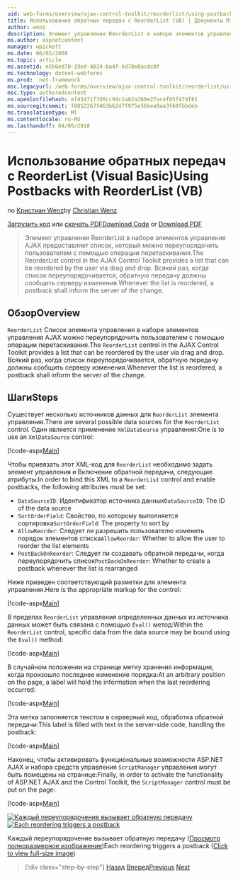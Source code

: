 ```yaml
---
uid: web-forms/overview/ajax-control-toolkit/reorderlist/using-postbacks-with-reorderlist-vb
title: Использование обратных передач с ReorderList (VB) | Документы Microsoft
author: wenz
description: Элемент управления ReorderList в наборе элементов управления AJAX предоставляет список, который можно переупорядочить пользователем с помощью операции перетаскивания. Каждый раз, когда список переупорядочивается, po...
ms.author: aspnetcontent
manager: wpickett
ms.date: 06/02/2008
ms.topic: article
ms.assetid: e5b6ed70-19ed-4024-ba4f-6d78e8acdc0f
ms.technology: dotnet-webforms
ms.prod: .net-framework
msc.legacyurl: /web-forms/overview/ajax-control-toolkit/reorderlist/using-postbacks-with-reorderlist-vb
msc.type: authoredcontent
ms.openlocfilehash: ef43471f7d8cc94c1a82a368e27acef05f474f81
ms.sourcegitcommit: f8852267f463b62d7f975e56bea9aa3f68fbbdeb
ms.translationtype: MT
ms.contentlocale: ru-RU
ms.lasthandoff: 04/06/2018
---
```

<a name="using-postbacks-with-reorderlist-vb"></a><span data-ttu-id="6651f-104">Использование обратных передач с ReorderList (Visual Basic)</span><span class="sxs-lookup"><span data-stu-id="6651f-104">Using Postbacks with ReorderList (VB)</span></span>
====================
<span data-ttu-id="6651f-105">по [Кристиан Wenz](https://github.com/wenz)</span><span class="sxs-lookup"><span data-stu-id="6651f-105">by [Christian Wenz](https://github.com/wenz)</span></span>

<span data-ttu-id="6651f-106">[Загрузить код](http://download.microsoft.com/download/9/3/f/93f8daea-bebd-4821-833b-95205389c7d0/ReorderList4.vb.zip) или [скачать PDF](http://download.microsoft.com/download/2/d/c/2dc10e34-6983-41d4-9c08-f78f5387d32b/reorderlist4VB.pdf)</span><span class="sxs-lookup"><span data-stu-id="6651f-106">[Download Code](http://download.microsoft.com/download/9/3/f/93f8daea-bebd-4821-833b-95205389c7d0/ReorderList4.vb.zip) or [Download PDF](http://download.microsoft.com/download/2/d/c/2dc10e34-6983-41d4-9c08-f78f5387d32b/reorderlist4VB.pdf)</span></span>

> <span data-ttu-id="6651f-107">Элемент управления ReorderList в наборе элементов управления AJAX предоставляет список, который можно переупорядочить пользователем с помощью операции перетаскивания.</span><span class="sxs-lookup"><span data-stu-id="6651f-107">The ReorderList control in the AJAX Control Toolkit provides a list that can be reordered by the user via drag and drop.</span></span> <span data-ttu-id="6651f-108">Всякий раз, когда список переупорядочивается, обратную передачу должны сообщить серверу изменения.</span><span class="sxs-lookup"><span data-stu-id="6651f-108">Whenever the list is reordered, a postback shall inform the server of the change.</span></span>


## <a name="overview"></a><span data-ttu-id="6651f-109">Обзор</span><span class="sxs-lookup"><span data-stu-id="6651f-109">Overview</span></span>

<span data-ttu-id="6651f-110">`ReorderList` Список элемента управления в наборе элементов управления AJAX можно переупорядочить пользователем с помощью операции перетаскивания.</span><span class="sxs-lookup"><span data-stu-id="6651f-110">The `ReorderList` control in the AJAX Control Toolkit provides a list that can be reordered by the user via drag and drop.</span></span> <span data-ttu-id="6651f-111">Всякий раз, когда список переупорядочивается, обратную передачу должны сообщить серверу изменения.</span><span class="sxs-lookup"><span data-stu-id="6651f-111">Whenever the list is reordered, a postback shall inform the server of the change.</span></span>

## <a name="steps"></a><span data-ttu-id="6651f-112">Шаги</span><span class="sxs-lookup"><span data-stu-id="6651f-112">Steps</span></span>

<span data-ttu-id="6651f-113">Существует несколько источников данных для `ReorderList` элемента управления.</span><span class="sxs-lookup"><span data-stu-id="6651f-113">There are several possible data sources for the `ReorderList` control.</span></span> <span data-ttu-id="6651f-114">Один является применение `XmlDataSource` управления:</span><span class="sxs-lookup"><span data-stu-id="6651f-114">One is to use an `XmlDataSource` control:</span></span>

[!code-aspx[Main](using-postbacks-with-reorderlist-vb/samples/sample1.aspx)]

<span data-ttu-id="6651f-115">Чтобы привязать этот XML-код для `ReorderList` необходимо задать элемент управления и Включение обратной передачи, следующие атрибуты:</span><span class="sxs-lookup"><span data-stu-id="6651f-115">In order to bind this XML to a `ReorderList` control and enable postbacks, the following attributes must be set:</span></span>

- <span data-ttu-id="6651f-116">`DataSourceID`: Идентификатор источника данных</span><span class="sxs-lookup"><span data-stu-id="6651f-116">`DataSourceID`: The ID of the data source</span></span>
- <span data-ttu-id="6651f-117">`SortOrderField`: Свойство, по которому выполняется сортировка</span><span class="sxs-lookup"><span data-stu-id="6651f-117">`SortOrderField`: The property to sort by</span></span>
- <span data-ttu-id="6651f-118">`AllowReorder`: Следует ли разрешить пользователю изменить порядок элементов списка</span><span class="sxs-lookup"><span data-stu-id="6651f-118">`AllowReorder`: Whether to allow the user to reorder the list elements</span></span>
- <span data-ttu-id="6651f-119">`PostBackOnReorder`: Следует ли создавать обратной передачи, когда переупорядочить список</span><span class="sxs-lookup"><span data-stu-id="6651f-119">`PostBackOnReorder`: Whether to create a postback whenever the list is rearranged</span></span>

<span data-ttu-id="6651f-120">Ниже приведен соответствующий разметки для элемента управления.</span><span class="sxs-lookup"><span data-stu-id="6651f-120">Here is the appropriate markup for the control:</span></span>

[!code-aspx[Main](using-postbacks-with-reorderlist-vb/samples/sample2.aspx)]

<span data-ttu-id="6651f-121">В пределах `ReorderList` управления определенных данных из источника данных может быть связана с помощью `Eval()` метод:</span><span class="sxs-lookup"><span data-stu-id="6651f-121">Within the `ReorderList` control, specific data from the data source may be bound using the `Eval()` method:</span></span>

[!code-aspx[Main](using-postbacks-with-reorderlist-vb/samples/sample3.aspx)]

<span data-ttu-id="6651f-122">В случайном положении на странице метку хранения информации, когда произошло последнее изменение порядка:</span><span class="sxs-lookup"><span data-stu-id="6651f-122">At an arbitrary position on the page, a label will hold the information when the last reordering occurred:</span></span>

[!code-aspx[Main](using-postbacks-with-reorderlist-vb/samples/sample4.aspx)]

<span data-ttu-id="6651f-123">Эта метка заполняется текстом в серверный код, обработка обратной передачи:</span><span class="sxs-lookup"><span data-stu-id="6651f-123">This label is filled with text in the server-side code, handling the postback:</span></span>

[!code-aspx[Main](using-postbacks-with-reorderlist-vb/samples/sample5.aspx)]

<span data-ttu-id="6651f-124">Наконец, чтобы активировать функциональные возможности ASP.NET AJAX и набора средств управления `ScriptManager` управления могут быть помещены на странице:</span><span class="sxs-lookup"><span data-stu-id="6651f-124">Finally, in order to activate the functionality of ASP.NET AJAX and the Control Toolkit, the `ScriptManager` control must be put on the page:</span></span>

[!code-aspx[Main](using-postbacks-with-reorderlist-vb/samples/sample6.aspx)]


<span data-ttu-id="6651f-125">[![Каждый переупорядочение вызывает обратную передачу](using-postbacks-with-reorderlist-vb/_static/image2.png)](using-postbacks-with-reorderlist-vb/_static/image1.png)</span><span class="sxs-lookup"><span data-stu-id="6651f-125">[![Each reordering triggers a postback](using-postbacks-with-reorderlist-vb/_static/image2.png)](using-postbacks-with-reorderlist-vb/_static/image1.png)</span></span>

<span data-ttu-id="6651f-126">Каждый переупорядочение вызывает обратную передачу ([Просмотр полноразмерное изображение](using-postbacks-with-reorderlist-vb/_static/image3.png))</span><span class="sxs-lookup"><span data-stu-id="6651f-126">Each reordering triggers a postback ([Click to view full-size image](using-postbacks-with-reorderlist-vb/_static/image3.png))</span></span>

> [!div class="step-by-step"]
> <span data-ttu-id="6651f-127">[Назад](drag-and-drop-via-reorderlist-cs.md)
> [Вперед](drag-and-drop-via-reorderlist-vb.md)</span><span class="sxs-lookup"><span data-stu-id="6651f-127">[Previous](drag-and-drop-via-reorderlist-cs.md)
[Next](drag-and-drop-via-reorderlist-vb.md)</span></span>

